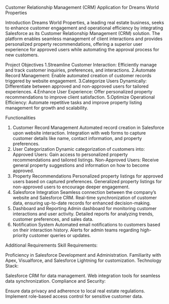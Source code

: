Customer Relationship Management (CRM) Application for Dreams World Properties

Introduction
Dreams World Properties, a leading real estate business, seeks to enhance customer engagement and operational efficiency by integrating Salesforce as its Customer Relationship Management (CRM) solution. The platform enables seamless management of client interactions and provides personalized property recommendations, offering a superior user experience for approved users while automating the approval process for new customers.

Project Objectives
1.Streamline Customer Interaction: Efficiently manage and track customer inquiries, preferences, and interactions.
2.Automate Record Management: Enable automated creation of customer records triggered by website engagement.
3.Categorize Users Dynamically: Differentiate between approved and non-approved users for tailored experiences.
4.Enhance User Experience: Offer personalized property recommendations to improve client satisfaction.
5.Optimize Operational Efficiency: Automate repetitive tasks and improve property listing management for growth and scalability.

Functionalities
1. Customer Record Management
Automated record creation in Salesforce upon website interaction.
Integration with web forms to capture customer details like name, contact information, and property preferences.
2. User Categorization
Dynamic categorization of customers into:
Approved Users: Gain access to personalized property recommendations and tailored listings.
Non-Approved Users: Receive general property suggestions and information on how to become approved.
3. Property Recommendations
Personalized property listings for approved users based on captured preferences.
Generalized property listings for non-approved users to encourage deeper engagement.
4. Salesforce Integration
Seamless connection between the company’s website and Salesforce CRM.
Real-time synchronization of customer data, ensuring up-to-date records for enhanced decision-making.
5. Dashboard and Reporting
Admin dashboard for monitoring customer interactions and user activity.
Detailed reports for analyzing trends, customer preferences, and sales data.
6. Notification System
Automated email notifications to customers based on their interaction history.
Alerts for admin teams regarding high-priority customer queries or updates.

Additional Requirements
Skill Requirements:

Proficiency in Salesforce Development and Administration.
Familiarity with Apex, Visualforce, and Salesforce Lightning for customization.
Technology Stack:

Salesforce CRM for data management.
Web integration tools for seamless data synchronization.
Compliance and Security:

Ensure data privacy and adherence to local real estate regulations.
Implement role-based access control for sensitive customer data.

